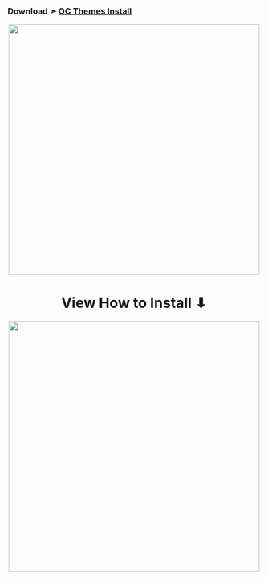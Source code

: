### Download ➣ [OC Themes Install](https://github.com/chris1111/My-Simple-OC-Themes/raw/master/OC%20Themes%20Install.zip)
<p align="center">
  <img width="500" height="500" src="https://user-images.githubusercontent.com/6248794/134047896-73e5d6ae-0b0a-4686-a98b-f50ccbfd0204.png">
</p>

<h1 align="center">View How to Install  ⬇︎ </h1>

<p align="center"> 
<img width="500" height="500" src="https://github.com/chris1111/My-Simple-OC-Themes/assets/6248794/821f09b8-d2e4-473c-9d31-98d7394e9431">
</p>



